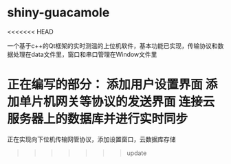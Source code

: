 # shiny-guacamole
<<<<<<< HEAD

一个基于c++的Qt框架的实时测温的上位机软件，基本功能已实现，传输协议和数据处理在data文件里，窗口和串口管理在Window文件里

正在编写的部分：
	添加用户设置界面
	添加单片机网关等协议的发送界面
	连接云服务器上的数据库并进行实时同步
=======
正在实现向下位机传输网管协议，添加设置窗口，云数据库存储
>>>>>>> update
